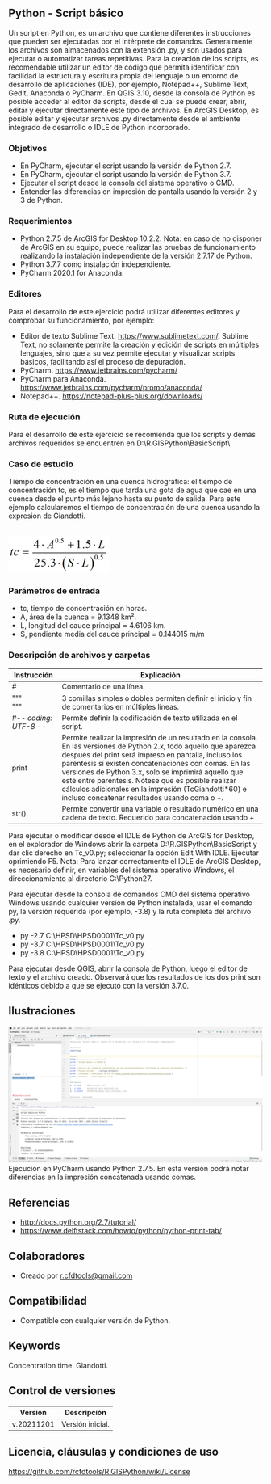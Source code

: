 ## Python - Script básico

Un script en Python, es un archivo que contiene diferentes instrucciones que pueden ser ejecutadas por el intérprete de comandos. Generalmente los archivos son almacenados con la extensión .py, y son usados para ejecutar o automatizar tareas repetitivas. Para la creación de los scripts, es recomendable utilizar un editor de código que permita identificar con facilidad la estructura y escritura propia del lenguaje o un entorno de desarrollo de aplicaciones (IDE), por ejemplo, Notepad++, Sublime Text, Gedit, Anaconda o PyCharm. En QGIS 3.10, desde la consola de Python es posible acceder al editor de scripts, desde el cual se puede crear, abrir, editar y ejecutar directamente este tipo de archivos. En ArcGIS Desktop, es posible editar y ejecutar archivos .py directamente desde el ambiente integrado de desarrollo o IDLE de Python incorporado.


### Objetivos

* En PyCharm, ejecutar el script usando la versión de Python 2.7.
* En PyCharm, ejecutar el script usando la versión de Python 3.7.
* Ejecutar el script desde la consola del sistema operativo o CMD.
* Entender las diferencias en impresión de pantalla usando la versión 2 y 3 de Python.


### Requerimientos

* Python 2.7.5 de ArcGIS for Desktop 10.2.2. Nota: en caso de no disponer de ArcGIS en su equipo, puede realizar las pruebas de funcionamiento realizando la instalación independiente de la versión 2.7.17 de Python.
* Python 3.7.7 como instalación independiente.
* PyCharm 2020.1 for Anaconda.


### Editores

Para el desarrollo de este ejercicio podrá utilizar diferentes editores y comprobar su funcionamiento, por ejemplo:

* Editor de texto Sublime Text. https://www.sublimetext.com/. Sublime Text, no solamente 
permite la creación y edición de scripts en múltiples lenguajes, sino que a su vez permite ejecutar y visualizar scripts básicos, facilitando así el proceso de depuración.
* PyCharm. https://www.jetbrains.com/pycharm/ 
* PyCharm para Anaconda. https://www.jetbrains.com/pycharm/promo/anaconda/
* Notepad++. https://notepad-plus-plus.org/downloads/


### Ruta de ejecución
 
Para el desarrollo de este ejercicio se recomienda que los scripts y demás archivos requeridos se encuentren en D:\R.GISPython\BasicScript\ 


### Caso de estudio

Tiempo de concentración en una cuenca hidrográfica: el tiempo de concentración tc, es el tiempo que tarda una gota de agua que cae en una cuenca desde el punto más lejano hasta su punto de salida. Para este ejemplo calcularemos el tiempo de concentración de una cuenca usando la expresión de Giandotti.

<div align="left">
  <br>
  <img alt="R.GISPython.BasicScript.TcGiangotti" src="https://github.com/rcfdtools/R.GISPython/blob/main/BasicScript/Screenshot/TcGiangotti.png" width="200px">
</div>


### Parámetros de entrada
* tc, tiempo de concentración en horas.
* A, área de la cuenca = 9.1348 km².
* L, longitud del cauce principal = 4.6106 km.
* S, pendiente media del cauce principal = 0.144015 m/m


### Descripción de archivos y carpetas

| Instrucción  | Explicación                                                                                      |
|--------------|--------------------------------------------------------------------------------------------------|
| #            | Comentario de una línea.                                                                         |
| """<br/>"""  | 3 comillas simples o dobles permiten definir el inicio y fin de comentarios en múltiples líneas. |
| #-*- coding: UTF-8 -*- | Permite definir la codificación de texto utilizada en el script.  |
| print | Permite realizar la impresión de un resultado en la consola. En las versiones de Python 2.x, todo aquello que aparezca después del print será impreso en pantalla, incluso los paréntesis sí existen concatenaciones con comas. En las versiones de Python 3.x, solo se imprimirá aquello que esté entre paréntesis. Nótese que es posible realizar cálculos adicionales en la impresión (TcGiandotti*60) e incluso concatenar resultados usando coma o +. |
| str() | Permite convertir una variable o resultado numérico en una cadena de texto. Requerido para concatenación usando + |


Para ejecutar o modificar desde el IDLE de Python de ArcGIS for Desktop, en el explorador de Windows abrir la carpeta D:\R.GISPython\BasicScript y dar clic derecho en Tc_v0.py; seleccionar la opción Edit With IDLE. Ejecutar oprimiendo F5. Nota: Para lanzar correctamente el IDLE de ArcGIS Desktop, es necesario definir, en variables del sistema operativo Windows, el direccionamiento al directorio C:\Python27.

Para ejecutar desde la consola de comandos CMD del sistema operativo Windows usando cualquier versión de Python instalada, usar el comando py, la versión requerida (por ejemplo, -3.8) y la ruta completa del archivo .py.

* py -2.7 C:\HPSD\HPSD0001\Tc_v0.py
* py -3.7 C:\HPSD\HPSD0001\Tc_v0.py
* py -3.8 C:\HPSD\HPSD0001\Tc_v0.py

Para ejecutar desde QGIS, abrir la consola de Python, luego el editor de texto y el archivo creado. Observará que los resultados de los dos print son idénticos debido a que se ejecutó con la versión 3.7.0.


## Ilustraciones

![R.GISPython.BasicScript.Screenshot1](https://github.com/rcfdtools/R.GISPython/blob/main/BasicScript/Screenshot/Python27PyCharm.png)
Ejecución en PyCharm usando Python 2.7.5. En esta versión podrá notar diferencias en la impresión concatenada usando comas.


## Referencias

* http://docs.python.org/2.7/tutorial/
* https://www.delftstack.com/howto/python/python-print-tab/


## Colaboradores

* Creado por r.cfdtools@gmail.com


## Compatibilidad

* Compatible con cualquier versión de Python.


## Keywords
Concentration time. Giandotti.


## Control de versiones

| Versión    | Descripción      |
|------------|------------------|
| v.20211201 | Versión inicial. | 


## Licencia, cláusulas y condiciones de uso
https://github.com/rcfdtools/R.GISPython/wiki/License
